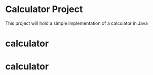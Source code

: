 # Calculator Project
This project will hold a simple implementation of a calculator in Java
# calculator
# calculator
